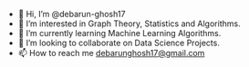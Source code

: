 - 👋 Hi, I’m @debarun-ghosh17
- 👀 I’m interested in Graph Theory, Statistics and Algorithms.
- 🌱 I’m currently learning Machine Learning Algorithms.  
- 💞️ I’m looking to collaborate on Data Science Projects.
- 📫 How to reach me debarunghosh17@gmail.com

<!---
debarun-ghosh17/debarun-ghosh17 is a ✨ special ✨ repository because its `README.md` (this file) appears on your GitHub profile.
You can click the Preview link to take a look at your changes.
--->
